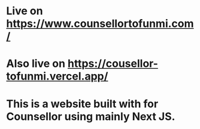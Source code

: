# Live on https://www.counsellortofunmi.com/
# Also live on https://cousellor-tofunmi.vercel.app/

# This is a website built with for Counsellor using mainly Next JS.
